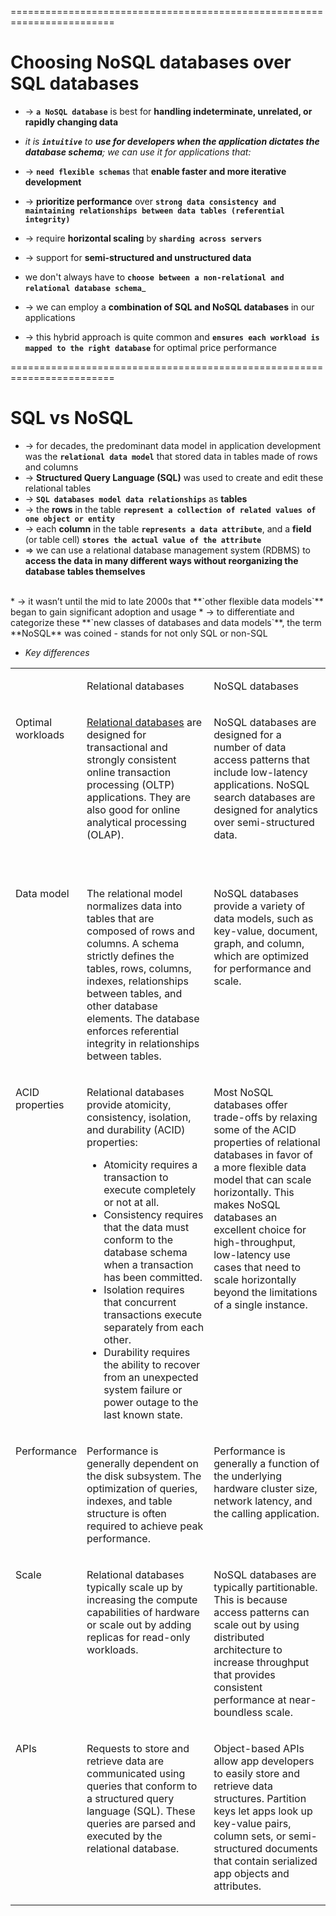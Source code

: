 ========================================================================
# Choosing NoSQL databases over SQL databases
* -> **`a NoSQL database`** is best for **handling indeterminate, unrelated, or rapidly changing data**

* _it is **`intuitive`** to **use for developers when the application dictates the database schema**; we can use it for applications that:_
* -> **`need flexible schemas`** that **enable faster and more iterative development**
* -> **prioritize performance** over **`strong data consistency and maintaining relationships between data tables (referential integrity)`**
* -> require **horizontal scaling** by **`sharding across servers`**
* -> support for **semi-structured and unstructured data**

* we don't always have to **`choose between a non-relational and relational database schema`**_
* -> we can employ a **combination of SQL and NoSQL databases** in our applications
* -> this hybrid approach is quite common and **`ensures each workload is mapped to the right database`** for optimal price performance

========================================================================
# SQL vs NoSQL
* -> for decades, the predominant data model in application development was the **`relational data model`** that stored data in tables made of rows and columns
* -> **Structured Query Language (SQL)** was used to create and edit these relational tables
* -> **`SQL databases model data relationships`** as **tables**
* -> the **rows** in the table **`represent a collection of related values of one object or entity`**
* -> each **column** in the table **`represents a data attribute`**, and a **field** (or table cell) **`stores the actual value of the attribute`**
* => we can use a relational database management system (RDBMS) to **access the data in many different ways without reorganizing the database tables themselves**
<br/>
* -> it wasn’t until the mid to late 2000s that **`other flexible data models`** began to gain significant adoption and usage
* -> to differentiate and categorize these **`new classes of databases and data models`**, the term **NoSQL** was coined - stands for not only SQL or non-SQL

* _Key differences_
<table border="0" cellspacing="0" cellpadding="0" width="725">
    <tbody>
        <tr>
            <td width="83" valign="top">
                <p>&nbsp;</p>
            </td>
            <td width="324" valign="top">
                <p>Relational databases</p>
            </td>
            <td width="318" valign="top">
                <p>NoSQL databases</p>
            </td>
        </tr>
        <tr>
            <td width="83" valign="top">
                <p>Optimal workloads</p>
                <p>&nbsp;</p>
                <p>&nbsp;</p>
            </td>
            <td width="324" valign="top">
                <p><a href="https://aws.amazon.com/relational-database/">Relational databases</a> are designed for
                    transactional and strongly consistent online transaction processing (OLTP) applications. They are
                    also good for online analytical processing (OLAP).&nbsp;&nbsp;&nbsp;</p>
            </td>
            <td width="318" valign="top">
                <p>NoSQL databases are designed for a number of data access patterns that include low-latency
                    applications. NoSQL search databases are designed for analytics over semi-structured data.</p>
                <p>&nbsp;</p>
            </td>
        </tr>
        <tr>
            <td width="83" valign="top">
                <p>Data model</p>
            </td>
            <td width="324" valign="top">
                <p>The relational model normalizes data into tables that are composed of rows and columns. A schema
                    strictly defines the tables, rows, columns, indexes, relationships between tables, and other
                    database elements. The database enforces referential integrity in relationships between tables.</p>
            </td>
            <td width="318" valign="top">
                <p>NoSQL databases provide a variety of data models, such as key-value, document, graph, and column,
                    which are optimized for performance and scale.</p>
            </td>
        </tr>
        <tr>
            <td width="83" valign="top">
                <p>ACID properties</p>
            </td>
            <td width="324" valign="top">
                <p>Relational databases provide atomicity, consistency, isolation, and durability (ACID) properties:</p>
                <ul>
                    <li>Atomicity requires a transaction to execute completely or not at all.</li>
                    <li>Consistency requires that the data must conform to the database schema when a transaction has
                        been committed.</li>
                    <li>Isolation requires that concurrent transactions execute separately from each other.</li>
                    <li>Durability requires the ability to recover from an unexpected system failure or power outage to
                        the last known state.</li>
                </ul>
            </td>
            <td width="318" valign="top">
                <p>Most NoSQL databases offer trade-offs by relaxing some of the ACID properties of relational databases
                    in favor of a more flexible data model that can scale horizontally. This makes NoSQL databases an
                    excellent choice for high-throughput, low-latency use cases that need to scale horizontally beyond
                    the limitations of a single instance.</p>
            </td>
        </tr>
        <tr>
            <td width="83" valign="top">
                <p>Performance</p>
            </td>
            <td width="324" valign="top">
                <p>Performance is generally dependent on the disk subsystem. The optimization of queries, indexes, and
                    table structure is often required to achieve peak performance.</p>
            </td>
            <td width="318" valign="top">
                <p>Performance is generally a function of the underlying hardware cluster size, network latency, and the
                    calling application.</p>
            </td>
        </tr>
        <tr>
            <td width="83" valign="top">
                <p>Scale</p>
            </td>
            <td width="324" valign="top">
                <p>Relational databases typically scale up by increasing the compute capabilities of hardware or scale
                    out by adding replicas for read-only workloads.</p>
            </td>
            <td width="318" valign="top">
                <p>NoSQL databases are typically partitionable. This is because access patterns can scale out by using
                    distributed architecture to increase throughput that provides consistent performance at
                    near-boundless scale.</p>
            </td>
        </tr>
        <tr>
            <td width="83" valign="top">
                <p>APIs</p>
            </td>
            <td width="324" valign="top">
                <p>Requests to store and retrieve data are communicated using queries that conform to a structured query
                    language (SQL). These queries are parsed and executed by the relational database.</p>
            </td>
            <td width="318" valign="top">
                <p>Object-based APIs allow app developers to easily store and retrieve data structures. Partition keys
                    let apps look up key-value pairs, column sets, or semi-structured documents that contain serialized
                    app objects and attributes.</p>
            </td>
        </tr>
    </tbody>
</table>
